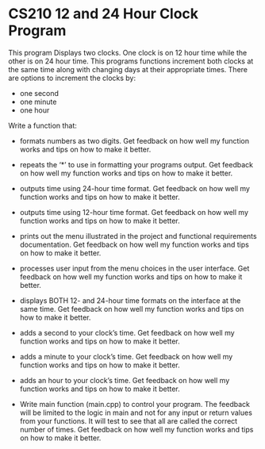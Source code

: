 # CS210 12 and 24 Hour Clock Program

This program Displays two clocks. One clock is on 12 hour time while the other is on 24 hour time. This programs functions increment both clocks at the same time along with changing days at their appropriate times. There are options to increment the clocks by:
 - one second
 - one minute
 - one hour


Write a function that: 
 - formats numbers as two digits. Get feedback on how well my function works and tips on how to make it better.

 - repeats the ‘*’ to use in formatting your programs output. Get feedback on how well my function works and tips on how to make it better.

 - outputs time using 24-hour time format. Get feedback on how well my function works and tips on how to make it better.

 - outputs time using 12-hour time format. Get feedback on how well my function works and tips on how to make it better.

 - prints out the menu illustrated in the project and functional requirements documentation. Get feedback on how well my function works and tips on how to make it better.

 - processes user input from the menu choices in the user interface. Get feedback on how well my function works and tips on how to make it better.

 - displays BOTH 12- and 24-hour time formats on the interface at the same time. Get feedback on how well my function works and tips on how to make it better.
   
 - adds a second to your clock’s time. Get feedback on how well my function works and tips on how to make it better.

 - adds a minute to your clock’s time. Get feedback on how well my function works and tips on how to make it better.

 - adds an hour to your clock’s time. Get feedback on how well my function works and tips on how to make it better.

 - Write main function (main.cpp) to control your program. The feedback  will be limited to the logic in main and not for any input or return values from your functions. It will test to see that all are called the correct number of times. Get feedback on how well my function works and tips on how to make it better.


